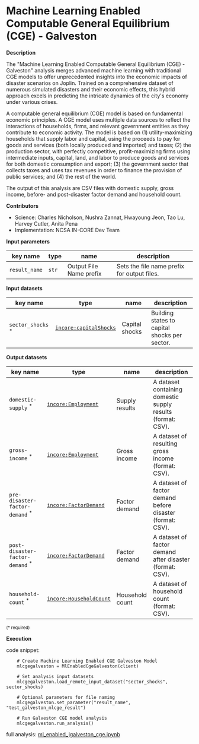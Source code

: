 # Machine Learning Enabled Computable General Equilibrium (CGE) - Galveston

**Description**

The "Machine Learning Enabled Computable General Equilibrium (CGE) - Galveston" analysis merges advanced machine learning with traditional CGE models to offer unprecedented insights into the economic impacts of disaster scenarios on Joplin. Trained on a comprehensive dataset of numerous simulated disasters and their economic effects, this hybrid approach excels in predicting the intricate dynamics of the city's economy under various crises.

A computable general equilibrium (CGE) model is based on fundamental economic principles. A CGE model uses multiple data sources to reflect the interactions of households, firms, and relevant government entities as they contribute to economic activity. The model is based on (1) utility-maximizing households that supply labor and capital, using the proceeds to pay for goods and services (both locally produced and imported) and taxes; (2) the production sector, with perfectly competitive, profit-maximizing firms using intermediate inputs, capital, land, and labor to produce goods and services for both domestic consumption and export; (3) the government sector that collects taxes and uses tax revenues in order to finance the provision of public services; and (4) the rest of the world.

The output of this analysis are CSV files with domestic supply, gross income, before- and post-disaster factor demand and household count.

**Contributors**

- Science: Charles Nicholson, Nushra Zannat, Hwayoung Jeon, Tao Lu, Harvey Cutler, Anita Pena
- Implementation: NCSA IN-CORE Dev Team


**Input parameters**

key name | type | name | description
--- | --- | --- | ---
`result_name` | `str` | Output File Name prefix | Sets the file name prefix for output files.

**Input datasets**

key name | type | name | description
--- | --- | --- | ---
`sector_shocks` <sup>*</sup> | [`incore:capitalShocks`](https://incore.ncsa.illinois.edu/semantics/api/types/incore:capitalShocks) | Capital shocks | Building states to capital <br>shocks per sector.

**Output datasets**

key name | type | name | description
--- | --- | --- | ---
`domestic-supply` <sup>*</sup> | [`incore:Employment`](https://incore.ncsa.illinois.edu/semantics/api/types/incore:Employment) | Supply results | A dataset containing domestic supply results (format: CSV).
`gross-income` <sup>*</sup> | [`incore:Employment`](https://incore.ncsa.illinois.edu/semantics/api/types/incore:Employment) | Gross income | A dataset of resulting gross income (format: CSV).
`pre-disaster-factor-demand` <sup>*</sup> | [`incore:FactorDemand`](https://incore.ncsa.illinois.edu/semantics/api/types/incore:FactorDemand) | Factor demand | A dataset of factor demand before disaster (format: CSV).
`post-disaster-factor-demand` <sup>*</sup> | [`incore:FactorDemand`](https://incore.ncsa.illinois.edu/semantics/api/types/incore:FactorDemand) | Factor demand | A dataset of factor demand after disaster (format: CSV).
`household-count` <sup>*</sup> | [`incore:HouseholdCount`](https://incore.ncsa.illinois.edu/semantics/api/types/incore:HouseholdCount) | Household count | A dataset of household count (format: CSV).

<small>(* required)</small>

**Execution**

code snippet:

```
    # Create Machine Learning Enabled CGE Galveston Model
    mlcgegalveston = MlEnabledCgeGalveston(client)
    
    # Set analysis input datasets
    mlcgegalveston.load_remote_input_dataset("sector_shocks", sector_shocks)

    # Optional parameters for file naming
    mlcgegalveston.set_parameter("result_name", "test_galveston_mlcge_result")

    # Run Galveston CGE model analysis
    mlcgegalveston.run_analysis()
```

full analysis: [ml_enabled_jgalveston_cge.ipynb](https://github.com/IN-CORE/incore-docs/blob/main/notebooks/ml_enabled_galveston_cge.ipynb)
